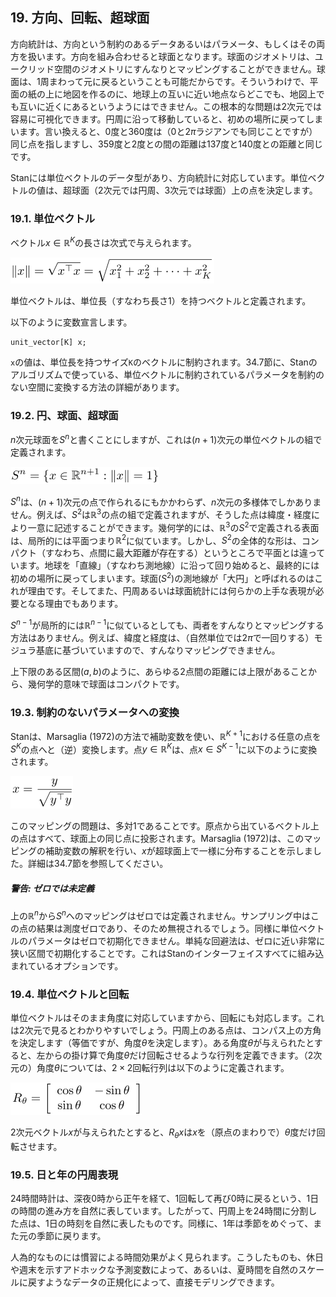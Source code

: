## 19. 方向、回転、超球面

方向統計は、方向という制約のあるデータあるいはパラメータ、もしくはその両方を扱います。方向を組み合わせると球面となります。球面のジオメトリは、ユークリッド空間のジオメトリにすんなりとマッピングすることができません。球面は、1周まわって元に戻るということも可能だからです。そういうわけで、平面の紙の上に地図を作るのに、地球上の互いに近い地点ならどこでも、地図上でも互いに近くにあるというようにはできません。この根本的な問題は2次元では容易に可視化できます。円周に沿って移動していると、初めの場所に戻ってしまいます。言い換えると、0度と360度は（0と$2\pi$ラジアンでも同じことですが）同じ点を指しますし、359度と2度との間の距離は137度と140度との距離と同じです。

Stanには単位ベクトルのデータ型があり、方向統計に対応しています。単位ベクトルの値は、超球面（2次元では円周、3次元では球面）上の点を決定します。

### 19.1. 単位ベクトル

ベクトル$x \in \mathbb{R}^K$の長さは次式で与えられます。

![$$ \|x\| = \sqrt{x^{\top} x} = \sqrt{x_1^2 + x_2^2 + \cdots + x_K^2} $$](fig/fig01.png)

単位ベクトルは、単位長（すなわち長さ1）を持つベクトルと定義されます。

以下のように変数宣言します。

```
unit_vector[K] x;
```

`x`の値は、単位長を持つサイズ`K`のベクトルに制約されます。34.7節に、Stanのアルゴリズムで使っている、単位ベクトルに制約されているパラメータを制約のない空間に変換する方法の詳細があります。

### 19.2. 円、球面、超球面

$n$次元球面を$S^n$と書くことにしますが、これは$(n+1)$次元の単位ベクトルの組で定義されます。

![$$ S^n = \{x \in \mathbb{R}^{n+1} : \|x\| = 1\} $$](fig/fig02.png)

$S^n$は、$(n+1)$次元の点で作られるにもかかわらず、$n$次元の多様体でしかありません。例えば、$S^2$は$\mathbb{R}^3$の点の組で定義されますが、そうした点は緯度・経度により一意に記述することができます。幾何学的には、$\mathbb{R}^3$の$S^2$で定義される表面は、局所的には平面つまり$\mathbb{R}^2$に似ています。しかし、$S^2$の全体的な形は、コンパクト（すなわち、点間に最大距離が存在する）というところで平面とは違っています。地球を「直線」（すなわち測地線）に沿って回り始めると、最終的には初めの場所に戻ってしまいます。球面($S^2$)の測地線が「大円」と呼ばれるのはこれが理由です。そしてまた、円周あるいは球面統計には何らかの上手な表現が必要となる理由でもあります。

$S^{n-1}$が局所的には$\mathbb{R}^{n-1}$に似ているとしても、両者をすんなりとマッピングする方法はありません。例えば、緯度と経度は、（自然単位では$2\pi$で一回りする）モジュラ基底に基づいていますので、すんなりマッピングできません。

上下限のある区間$(a,b)$のように、あらゆる2点間の距離には上限があることから、幾何学的意味で球面はコンパクトです。

### 19.3. 制約のないパラメータへの変換

Stanは、Marsaglia (1972)の方法で補助変数を使い、$\mathbb{R}^{K+1}$における任意の点を$S^K$の点へと（逆）変換します。点$y \in \mathbb{R}^K$は、点$x \in S^{K-1}$に以下のように変換されます。

![$$ x = \frac{y}{\sqrt{y^{\top} y}} $$](fig/fig03.png)

このマッピングの問題は、多対1であることです。原点から出ているベクトル上の点はすべて、球面上の同じ点に投影されます。Marsaglia (1972)は、このマッピングの補助変数の解釈を行い、$x$が超球面上で一様に分布することを示しました。詳細は34.7節を参照してください。

##### 警告: ゼロでは未定義

上の$\mathbb{R}^n$から$S^n$へのマッピングはゼロでは定義されません。サンプリング中はこの点の結果は測度ゼロであり、そのため無視されるでしょう。同様に単位ベクトルのパラメータはゼロで初期化できません。単純な回避法は、ゼロに近い非常に狭い区間で初期化することです。これはStanのインターフェイスすべてに組み込まれているオプションです。

### 19.4. 単位ベクトルと回転

単位ベクトルはそのまま角度に対応していますから、回転にも対応します。これは2次元で見るとわかりやすいでしょう。円周上のある点は、コンパス上の方角を決定します（等価ですが、角度$\theta$を決定します）。ある角度$\theta$が与えられたとすると、左からの掛け算で角度$\theta$だけ回転させるような行列を定義できます。（2次元の）角度$\theta$については、$2 \times 2$回転行列は以下のように定義されます。

![$$ R_{\theta} = \left[\begin{array}{cc} \cos\theta & -\sin\theta \\ \sin\theta & \cos\theta \end{array}\right] $$](fig/fig04.png)

2次元ベクトル$x$が与えられたとすると、$R_\theta x$は$x$を（原点のまわりで）$\theta$度だけ回転させます。

### 19.5. 日と年の円周表現

24時間時計は、深夜0時から正午を経て、1回転して再び0時に戻るという、1日の時間の進み方を自然に表しています。したがって、円周上を24時間に分割した点は、1日の時刻を自然に表したものです。同様に、1年は季節をめぐって、また元の季節に戻ります。

人為的なものには慣習による時間効果がよく見られます。こうしたものも、休日や週末を示すアドホックな予測変数によって、あるいは、夏時間を自然のスケールに戻すようなデータの正規化によって、直接モデリングできます。
